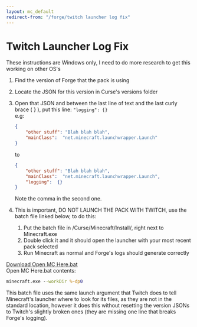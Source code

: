 ```yaml
---
layout: mc_default
redirect-from: "/forge/twitch launcher log fix"
---
```

# Twitch Launcher Log Fix

These instructions are Windows only, I need to do more research to get this working on other OS's

1. Find the version of Forge that the pack is using
2. Locate the JSON for this version in Curse's versions folder
3. Open that JSON and between the last line of text and the last curly brace ( } ), put this line: `"logging": {}`  
    e.g:
    ```json
    {
        "other stuff": "Blah blah blah",
        "mainClass":  "net.minecraft.launchwrapper.Launch"
    }
    ```

    to
    ```json
    {
        "other stuff": "Blah blah blah",
        "mainClass":  "net.minecraft.launchwrapper.Launch",
        "logging":  {}
    }
    ```
    Note the comma in the second one.
4. This is important, DO NOT LAUNCH THE PACK WITH TWITCH, use the batch file linked below, to do this:
    1. Put the batch file in /Curse/Minecraft/Install/, right next to Minecraft.exe
    2. Double click it and it should open the launcher with your most recent pack selected
    3. Run Minecraft as normal and Forge's logs should generate correctly

<a href="../../Downloadable Files/Open MC Here.bat" download>Download Open MC Here.bat</a>  
Open MC Here.bat contents:

```bat
minecraft.exe --workDir %~dp0
```

This batch file uses the same launch argument that Twitch does to tell Minecraft's launcher where to look for its files, as they are not in the standard location, however it does this without resetting the version JSONs to Twitch's slightly broken ones (they are missing one line that breaks Forge's logging).